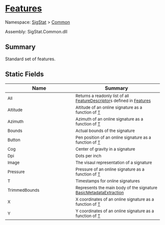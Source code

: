 # [Features](./Features.md)

Namespace: [SigStat]() > [Common](./README.md)

Assembly: SigStat.Common.dll

## Summary
Standard set of features.

## Static Fields

| Name<div><a href="#"><img width=400></a></div> | Summary<div><a href="#"><img width=475></a></div> | 
| --- | --- | 
| <sub>All</sub> | <sub>Returns a readonly list of all [FeatureDescriptor](/SigStat/Common/FeatureDescriptor.md)s defined in [Features](/SigStat/Common/Features.md)</sub> | 
| <sub>Altitude</sub> | <sub>Altitude of an online signature as a function of [T](/SigStat/Common/Features.md)</sub> | 
| <sub>Azimuth</sub> | <sub>Azimuth of an online signature as a function of [T](/SigStat/Common/Features.md)</sub> | 
| <sub>Bounds</sub> | <sub>Actual bounds of the signature</sub> | 
| <sub>Button</sub> | <sub>Pen position of an online signature as a function of [T](/SigStat/Common/Features.md)</sub> | 
| <sub>Cog</sub> | <sub>Center of gravity in a signature</sub> | 
| <sub>Dpi</sub> | <sub>Dots per inch</sub> | 
| <sub>Image</sub> | <sub>The visaul representation of a signature</sub> | 
| <sub>Pressure</sub> | <sub>Pressure of an online signature as a function of [T](/SigStat/Common/Features.md)</sub> | 
| <sub>T</sub> | <sub>Timestamps for online signatures</sub> | 
| <sub>TrimmedBounds</sub> | <sub>Represents the main body of the signature [BasicMetadataExtraction](/SigStat/Common/BasicMetadataExtraction.md)</sub> | 
| <sub>X</sub> | <sub>X coordinates of an online signature as a function of [T](/SigStat/Common/Features.md)</sub> | 
| <sub>Y</sub> | <sub>Y coordinates of an online signature as a function of [T](/SigStat/Common/Features.md)</sub> | 


